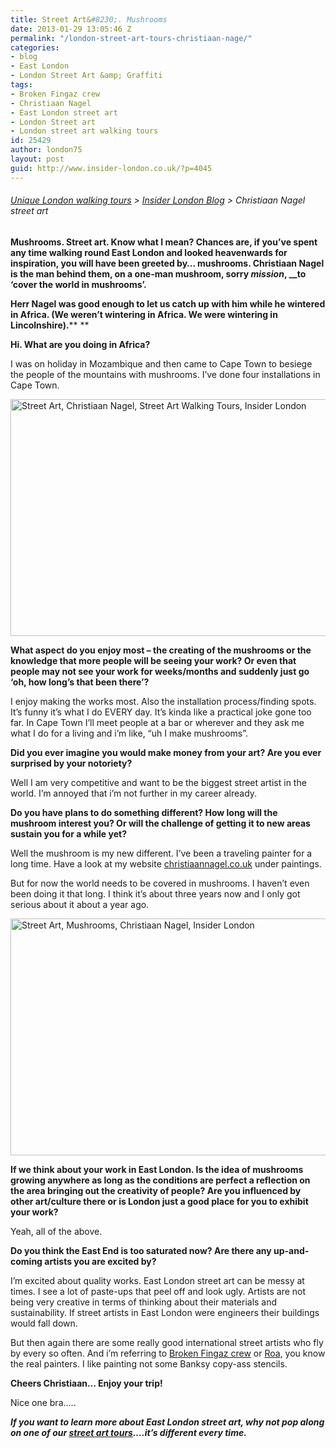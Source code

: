 ```yaml
---
title: Street Art&#8230;. Mushrooms
date: 2013-01-29 13:05:46 Z
permalink: "/london-street-art-tours-christiaan-nage/"
categories:
- blog
- East London
- London Street Art &amp; Graffiti
tags:
- Broken Fingaz crew
- Christiaan Nagel
- East London street art
- London Street art
- London street art walking tours
id: 25429
author: london75
layout: post
guid: http://www.insider-london.co.uk/?p=4045
---
```


###### [Unique London walking tours](http://www.insider-london.co.uk/ "Unique London Walking Tours") > [Insider London Blog](http://www.insider-london.co.uk/blog/ "Tour blog") > Christiaan Nagel street art

**Mushrooms. Street art. Know what I mean? Chances are, if you’ve spent any time walking round East London and looked heavenwards for inspiration, you will have been greeted by… mushrooms. Christiaan Nagel is the man behind them, on a one-man mushroom, sorry _mission_, __to ‘cover the world in mushrooms’.**

**Herr Nagel was good enough to let us catch up with him while he wintered in Africa. (We weren’t wintering in Africa. We were wintering in Lincolnshire).**** **

**Hi. What are you doing in Africa?**

I was on holiday in Mozambique and then came to Cape Town to besiege the people of the mountains with mushrooms. I’ve done four installations in Cape Town.

<a href="http://www.insider-london.co.uk/blog/2013/01/29/london-street-art-tours-christiaan-nage/office-hours-redux/" rel="attachment wp-att-4049"><img class="alignnone size-full wp-image-4049" alt="Street Art, Christiaan Nagel, Street Art Walking Tours, Insider London" src="/wp-content/uploads/2013/01/Office-Hours-redux.jpg" width="569" height="379" /></a>

**What aspect do you enjoy most – the creating of the mushrooms or the knowledge that more people will be seeing your work? Or even that people may not see your work for weeks/months and suddenly just go ‘oh, how long’s that been there’?**

I enjoy making the works most. Also the installation process/finding spots. It’s funny it’s what I do EVERY day. It’s kinda like a practical joke gone too far. In Cape Town I’ll meet people at a bar or wherever and they ask me what I do for a living and i’m like, “uh I make mushrooms”.

**Did you ever imagine you would make money from your art? Are you ever surprised by your notoriety?**

Well I am very competitive and want to be the biggest street artist in the world. I’m annoyed that i’m not further in my career already.

**Do you have plans to do something different? How long will the mushroom interest you? Or will the challenge of getting it to new areas sustain you for a while yet?**

Well the mushroom is my new different. I’ve been a traveling painter for a long time. Have a look at my website <a href="http://christiaannagel.co.uk/" target="_blank">christiaannagel.co.uk</a> under paintings.

But for now the world needs to be covered in mushrooms. I haven’t even been doing it that long. I think it’s about three years now and I only got serious about it about a year ago.

<a href="http://www.insider-london.co.uk/blog/2013/01/29/london-street-art-tours-christiaan-nage/paris-hilton-hits-cape-town-redux/" rel="attachment wp-att-4052"><img class="alignnone size-full wp-image-4052" alt="Street Art, Mushrooms, Christiaan Nagel, Insider London" src="/wp-content/uploads/2013/01/Paris-Hilton-hits-Cape-Town-redux.jpg" width="569" height="379" /></a>

**If we think about your work in East London. Is the idea of mushrooms growing anywhere as long as the conditions are perfect a reflection on the area bringing out the creativity of people? Are you influenced by other art/culture there or is London just a good place for you to exhibit your work?**

Yeah, all of the above.

**Do you think the East End is too saturated now? Are there any up-and-coming artists you are excited by?**

I’m excited about quality works. East London street art can be messy at times. I see a lot of paste-ups that peel off and look ugly. Artists are not being very creative in terms of thinking about their materials and sustainability. If street artists in East London were engineers their buildings would fall down.

But then again there are some really good international street artists who fly by every so often. And i’m referring to [Broken Fingaz crew](http://www.facebook.com/brokenfingaz "Broken Fingaz Crew") or [Roa](http://roaweb.tumblr.com/ "Roa"), you know the real painters. I like painting not some Banksy copy-ass stencils.

**Cheers Christiaan&#8230; Enjoy your trip!**

Nice one bra&#8230;..

_**If you want to learn more about East London street art, why not pop along on one of our [street art tours](http://www.insider-london.co.uk/london-graffiti-artists-walking-tours/ "East London Street Art Walking Tour")&#8230;.it&#8217;s different every time.**_

&nbsp;